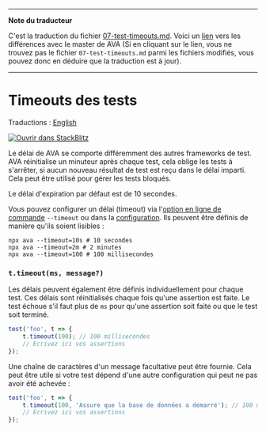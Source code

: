 ___
**Note du traducteur**

C'est la traduction du fichier [07-test-timeouts.md](https://github.com/avajs/ava/blob/main/docs/07-test-timeouts.md). Voici un [lien](https://github.com/avajs/ava/compare/b208d143ad852dc95aa8b44eed94ac1f404a25f4...main#diff-359d7f196adb7d5fcf884234506213692106ed86f073ed3533d718e4c89b0375) vers les différences avec le master de AVA (Si en cliquant sur le lien, vous ne trouvez pas le fichier `07-test-timeouts.md` parmi les fichiers modifiés, vous pouvez donc en déduire que la traduction est à jour).
___
# Timeouts des tests

Traductions : [English](https://github.com/avajs/ava/blob/main/docs/07-test-timeouts.md)

[![Ouvrir dans StackBlitz](https://developer.stackblitz.com/img/open_in_stackblitz.svg)](https://stackblitz.com/github/avajs/ava/tree/main/examples/timeouts?file=test.js&terminal=test&view=editor)

Le délai de AVA se comporte différemment des autres frameworks de test. AVA réinitialise un minuteur après chaque test, cela oblige les tests à s'arrêter, si aucun nouveau résultat de test est reçu dans le délai imparti. Cela peut être utilisé pour gérer les tests bloqués.

Le délai d'expiration par défaut est de 10 secondes.

Vous pouvez configurer un délai (timeout) via l'[option en ligne de commande](./05-command-line.md) `--timeout` ou dans la [configuration](./06-configuration.md). Ils peuvent être définis de manière qu'ils soient lisibles :

```console
npx ava --timeout=10s # 10 secondes
npx ava --timeout=2m # 2 minutes
npx ava --timeout=100 # 100 millisecondes
```

### `t.timeout(ms, message?)`

Les délais peuvent également être définis individuellement pour chaque test. Ces délais sont réinitialisés chaque fois qu'une assertion est faite. Le test échoue s'il faut plus de `ms` pour qu'une assertion soit faite ou que le test soit terminé.

```js
test('foo', t => {
	t.timeout(100); // 100 millisecondes
	// Ecrivez ici vos assertions
});
```

Une chaîne de caractères d'un message facultative peut être fournie. Cela peut être utile si votre test dépend d'une autre configuration qui peut ne pas avoir été achevée :

```js
test('foo', t => {
	t.timeout(100, 'Assure que la base de données a démarré'); // 100 millisecondes
	// Ecrivez ici vos assertions
});
```
